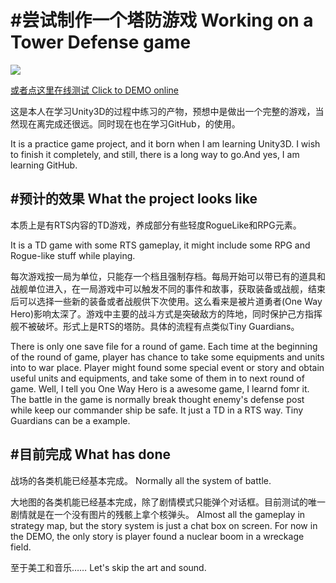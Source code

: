 #尝试制作一个塔防游戏 Working on a Tower Defense game
=
![](aa95b7f1-be2a-4710-82db-80432a655ff8.gif)

[或者点这里在线测试 Click to DEMO online](https://tuliyamessenger.github.io/TryTowerDefinse/)

这是本人在学习Unity3D的过程中练习的产物，预想中是做出一个完整的游戏，当然现在离完成还很远。同时现在也在学习GitHub，的使用。

It is a practice game project, and it born when I am learning Unity3D. I wish to finish it completely, and still, there is a long way to go.And yes, I am learning GitHub.


#预计的效果 What the project looks like
-
本质上是有RTS内容的TD游戏，养成部分有些轻度RogueLike和RPG元素。

It is a TD game with some RTS gameplay, it might include some RPG and Rogue-like stuff while playing.

每次游戏按一局为单位，只能存一个档且强制存档。每局开始可以带已有的道具和战舰单位进入，在一局游戏中可以触发不同的事件和故事，获取装备或战舰，结束后可以选择一些新的装备或者战舰供下次使用。这么看来是被片道勇者(One Way Hero)影响太深了。游戏中主要的战斗方式是突破敌方的阵地，同时保护己方指挥舰不被破坏。形式上是RTS的塔防。具体的流程有点类似Tiny Guardians。

There is only one save file for a round of game. Each time at the beginning of the round of game, player has chance to take some equipments and units into to war place. Player might found some special event or story and obtain useful units and equipments, and take some of them in to next round of game. Well, I tell you One Way Hero is a awesome game, I learnd fomr it. The battle in the game is normally break thought enemy's defense post while keep our commander ship be safe. It just a TD in a RTS way. Tiny Guardians can be a example.


#目前完成 What has done
-
战场的各类机能已经基本完成。
Normally all the system of battle.

大地图的各类机能已经基本完成，除了剧情模式只能弹个对话框。目前测试的唯一剧情就是在一个没有图片的残骸上拿个核弹头。
Almost all the gameplay in strategy map, but the story system is just a chat box on screen. For now in the DEMO, the only story is player found a nuclear boom in a wreckage field.

至于美工和音乐……
Let's skip the art and sound.
